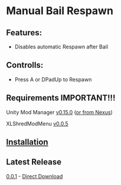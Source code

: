 # Manual Bail Respawn

## Features:
- Disables automatic Respawn after Bail

## Controlls:
- Press A or DPadUp to Respawn

## Requirements IMPORTANT!!!
Unity Mod Manager [v0.15.0](https://www.dropbox.com/s/wz8x8e4onjdfdbm/UnityModManager.zip?dl=1) ([or from Nexus](https://www.nexusmods.com/site/mods/21/))

XLShredModMenu [v0.0.5](https://github.com/blendermf/XLShredLoader/releases/download/menu-mod-0.0.5/XLShredMenuMod-0.0.5.zip)

## [Installation](https://github.com/DanielKIWI/SkaterXL-Modding#installation)

## Latest Release
[0.0.1](https://github.com/DanielKIWI/SkaterXL-Modding/releases/tag/XLShredManualBailRespawn-v0.0.1) - [Direct Download](https://github.com/DanielKIWI/SkaterXL-Modding/releases/download/XLShredManualBailRespawn-v0.0.1/XLShredManualBailRespawn-0.0.1.zip)
